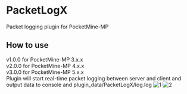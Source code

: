 # PacketLogX
Packet logging plugin for PocketMine-MP<br>
## How to use<br>
v1.0.0 for PocketMine-MP 3.x.x<br>
v2.0.0 for PocketMine-MP 4.x.x<br>
v3.0.0 for PocketMine-MP 5.x.x<br>
Plugin will start real-time packet logging between server and client and output data to console and plugin_data/PacketLogX/log.log
![1](http://cobwebsmp.com/img/Screenshot(2567).png)
![2](http://cobwebsmp.com/img/Screenshot(2571).png)
